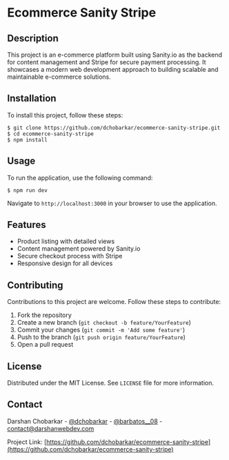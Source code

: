 # Ecommerce Sanity Stripe

## Description

This project is an e-commerce platform built using Sanity.io as the backend for content management and Stripe for secure payment processing. It showcases a modern web development approach to building scalable and maintainable e-commerce solutions.

## Installation

To install this project, follow these steps:

    $ git clone https://github.com/dchobarkar/ecommerce-sanity-stripe.git
    $ cd ecommerce-sanity-stripe
    $ npm install

## Usage

To run the application, use the following command:

    $ npm run dev

Navigate to `http://localhost:3000` in your browser to use the application.

## Features

- Product listing with detailed views
- Content management powered by Sanity.io
- Secure checkout process with Stripe
- Responsive design for all devices

## Contributing

Contributions to this project are welcome. Follow these steps to contribute:

1. Fork the repository
2. Create a new branch (`git checkout -b feature/YourFeature`)
3. Commit your changes (`git commit -m 'Add some feature'`)
4. Push to the branch (`git push origin feature/YourFeature`)
5. Open a pull request

## License

Distributed under the MIT License. See `LICENSE` file for more information.

## Contact

Darshan Chobarkar - [@dchobarkar](https://www.linkedin.com/in/dchobarkar/) - [@barbatos\_\_08](https://twitter.com/barbatos__08) - contact@darshanwebdev.com

Project Link: [https://github.com/dchobarkar/ecommerce-sanity-stripe](https://github.com/dchobarkar/ecommerce-sanity-stripe)
